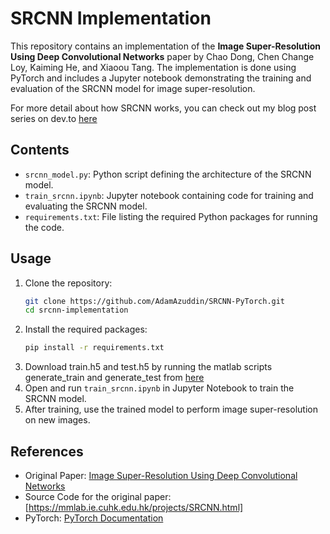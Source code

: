 # SRCNN Implementation

This repository contains an implementation of the **Image Super-Resolution Using Deep Convolutional Networks** paper by Chao Dong, Chen Change Loy, Kaiming He, and Xiaoou Tang. The implementation is done using PyTorch and includes a Jupyter notebook demonstrating the training and evaluation of the SRCNN model for image super-resolution.

For more detail about how SRCNN works, you can check out my blog post series on dev.to [here](https://dev.to/adamazuddin/series/27213)

## Contents

- `srcnn_model.py`: Python script defining the architecture of the SRCNN model.
- `train_srcnn.ipynb`: Jupyter notebook containing code for training and evaluating the SRCNN model.
- `requirements.txt`: File listing the required Python packages for running the code.

## Usage

1. Clone the repository:
   ```bash
   git clone https://github.com/AdamAzuddin/SRCNN-PyTorch.git
   cd srcnn-implementation
   ```
2. Install the required packages:
   ```bash
   pip install -r requirements.txt
   ```
3. Download train.h5 and test.h5 by running the matlab scripts generate_train and generate_test from [here](https://mmlab.ie.cuhk.edu.hk/projects/SRCNN/SRCNN_train.zip) 
3. Open and run `train_srcnn.ipynb` in Jupyter Notebook to train the SRCNN model.
4. After training, use the trained model to perform image super-resolution on new images.

## References

- Original Paper: [Image Super-Resolution Using Deep Convolutional Networks](https://arxiv.org/abs/1501.00092)
- Source Code for the original paper: [https://mmlab.ie.cuhk.edu.hk/projects/SRCNN.html]
- PyTorch: [PyTorch Documentation](https://pytorch.org/docs/stable/index.html)
